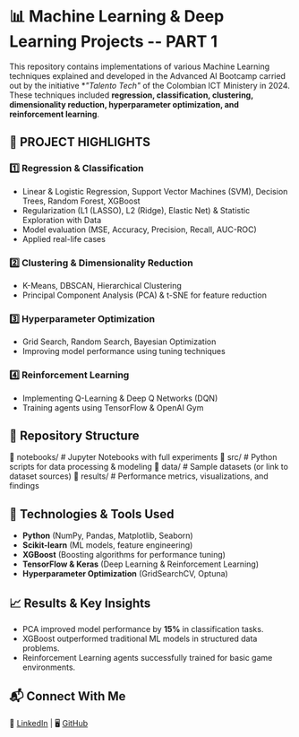 # 📊 Machine Learning & Deep Learning Projects  -- PART 1
This repository contains implementations of various Machine Learning techniques explained and developed in the Advanced AI Bootcamp carried out by the initiative **"Talento Tech"* of the Colombian ICT Ministery in 2024. These techniques included **regression, classification, clustering, dimensionality reduction, hyperparameter optimization, and reinforcement learning**. 

## 🚀 **PROJECT HIGHLIGHTS**  

### 1️⃣ **Regression & Classification**  
- Linear & Logistic Regression, Support Vector Machines (SVM), Decision Trees, Random Forest, XGBoost
- Regularization (L1 (LASSO), L2 (Ridge), Elastic Net) & Statistic Exploration with Data  
- Model evaluation (MSE, Accuracy, Precision, Recall, AUC-ROC)
- Applied real-life cases  

### 2️⃣ **Clustering & Dimensionality Reduction**  
- K-Means, DBSCAN, Hierarchical Clustering  
- Principal Component Analysis (PCA) & t-SNE for feature reduction  

### 3️⃣ **Hyperparameter Optimization**  
- Grid Search, Random Search, Bayesian Optimization  
- Improving model performance using tuning techniques  

### 4️⃣ **Reinforcement Learning**  
- Implementing Q-Learning & Deep Q Networks (DQN)  
- Training agents using TensorFlow & OpenAI Gym  

## 📂 **Repository Structure**
📂 notebooks/ # Jupyter Notebooks with full experiments
📂 src/ # Python scripts for data processing & modeling
📂 data/ # Sample datasets (or link to dataset sources)
📂 results/ # Performance metrics, visualizations, and findings


## 🔧 **Technologies & Tools Used**  
- **Python** (NumPy, Pandas, Matplotlib, Seaborn)  
- **Scikit-learn** (ML models, feature engineering)  
- **XGBoost** (Boosting algorithms for performance tuning)  
- **TensorFlow & Keras** (Deep Learning & Reinforcement Learning)  
- **Hyperparameter Optimization** (GridSearchCV, Optuna)  

## 📈 **Results & Key Insights**  
- PCA improved model performance by **15%** in classification tasks.  
- XGBoost outperformed traditional ML models in structured data problems.  
- Reinforcement Learning agents successfully trained for basic game environments.  


## 📬 **Connect With Me**  
🔗 [LinkedIn](https://linkedin.com/in/yourname) | 🖥️ [GitHub](https://github.com/your-username)  

